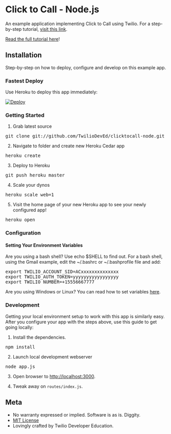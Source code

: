 # Click to Call - Node.js

An example application implementing Click to Call using Twilio.  For a
step-by-step tutorial, [visit this link](https://twilio.com/docs/howto/click-to-call).

[Read the full tutorial here](https://www.twilio.com/docs/tutorials/walkthrough/click-to-call/node/express)!

## Installation

Step-by-step on how to deploy, configure and develop on this example app.

### Fastest Deploy

Use Heroku to deploy this app immediately:

[![Deploy](https://www.herokucdn.com/deploy/button.png)](https://heroku.com/deploy?template=https://github.com/TwilioDevEd/clicktocall-node)

### Getting Started 

1) Grab latest source
<pre>
git clone git://github.com/TwilioDevEd/clicktocall-node.git 
</pre>

2) Navigate to folder and create new Heroku Cedar app
<pre>
heroku create
</pre>

3) Deploy to Heroku
<pre>
git push heroku master
</pre>

4) Scale your dynos
<pre>
heroku scale web=1
</pre>

5) Visit the home page of your new Heroku app to see your newly configured app!
<pre>
heroku open
</pre>


### Configuration

#### Setting Your Environment Variables

Are you using a bash shell? Use echo $SHELL to find out. For a bash shell, using the Gmail example, edit the ~/.bashrc or ~/.bashprofile file and add:
<pre>
export TWILIO_ACCOUNT_SID=ACxxxxxxxxxxxxxx
export TWILIO_AUTH_TOKEN=yyyyyyyyyyyyyyyyy
export TWILIO_NUMBER=+15556667777
</pre>

Are you using Windows or Linux? You can read how to set variables [here](https://www.java.com/en/download/help/path.xml).

### Development

Getting your local environment setup to work with this app is similarly
easy.  After you configure your app with the steps above, use this guide to
get going locally:

1) Install the dependencies.
<pre>
npm install
</pre>

2) Launch local development webserver
<pre>
node app.js
</pre>

3) Open browser to [http://localhost:3000](http://localhost:3000).

4) Tweak away on `routes/index.js`.

## Meta 

* No warranty expressed or implied.  Software is as is. Diggity.
* [MIT License](http://www.opensource.org/licenses/mit-license.html)
* Lovingly crafted by Twilio Developer Education.
